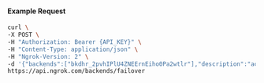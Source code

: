 <!-- Code generated for API Clients. DO NOT EDIT. -->

#### Example Request

```bash
curl \
-X POST \
-H "Authorization: Bearer {API_KEY}" \
-H "Content-Type: application/json" \
-H "Ngrok-Version: 2" \
-d '{"backends":["bkdhr_2pvhIPlU4ZNEErnEiho0Pa2wtlr"],"description":"acme failover","metadata":"{\"environment\": \"staging\"}"}' \
https://api.ngrok.com/backends/failover
```
